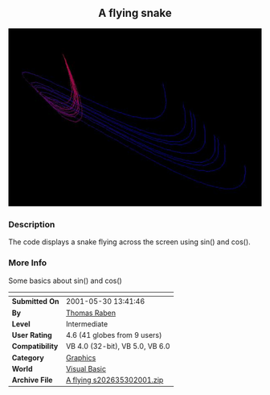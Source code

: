 ﻿<div align="center">

## A flying snake

<img src="PIC20015307463997.jpg">
</div>

### Description

The code displays a snake flying across the screen using sin() and cos().
 
### More Info
 
Some basics about sin() and cos()


<span>             |<span>
---                |---
**Submitted On**   |2001-05-30 13:41:46
**By**             |[Thomas Raben](https://github.com/Planet-Source-Code/PSCIndex/blob/master/ByAuthor/thomas-raben.md)
**Level**          |Intermediate
**User Rating**    |4.6 (41 globes from 9 users)
**Compatibility**  |VB 4\.0 \(32\-bit\), VB 5\.0, VB 6\.0
**Category**       |[Graphics](https://github.com/Planet-Source-Code/PSCIndex/blob/master/ByCategory/graphics__1-46.md)
**World**          |[Visual Basic](https://github.com/Planet-Source-Code/PSCIndex/blob/master/ByWorld/visual-basic.md)
**Archive File**   |[A flying s202635302001\.zip](https://github.com/Planet-Source-Code/thomas-raben-a-flying-snake__1-23583/archive/master.zip)








